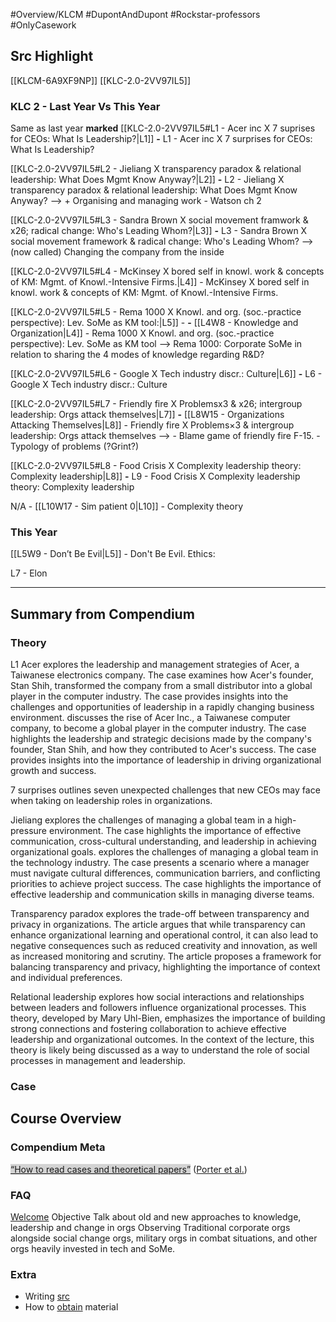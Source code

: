 #Overview/KLCM #DupontAndDupont #Rockstar-professors #OnlyCasework

## Src Highlight
[[KLCM-6A9XF9NP]]
[[KLC-2.0-2VV97IL5]]

### KLC 2 - Last Year Vs This Year
Same as last year **marked**
[[KLC-2.0-2VV97IL5#L1 - Acer inc X <span style="background-color: ff666680">7 suprises for CEOs</span>: What Is Leadership?|L1]] **-** L1 - Acer inc X 7 surprises for CEOs: What Is Leadership?

[[KLC-2.0-2VV97IL5#L2 - Jieliang X <span style="background-color: ff666680">transparency paradox</span> & relational leadership: What Does Mgmt Know Anyway?|L2]] **-** L2 - Jieliang X transparency paradox & relational leadership: What Does Mgmt Know Anyway? --> + Organising and managing work - Watson ch 2

[[KLC-2.0-2VV97IL5#L3 - Sandra Brown X <span style="background-color: ff666680">social movement framwork & x26; radical change</span>: Who's Leading Whom?|L3]] **-** L3 - Sandra Brown X social movement framework & radical change: Who's Leading Whom? --> (now called) Changing the company from the inside

[[KLC-2.0-2VV97IL5#L4 - McKinsey X bored self in knowl. work & concepts of KM: Mgmt. of Knowl.-Intensive Firms.|L4]] - McKinsey X bored self in knowl. work & concepts of KM: Mgmt. of Knowl.-Intensive Firms.

[[KLC-2.0-2VV97IL5#L5 - Rema 1000 X <span style="background-color: ff666680">Knowl. and org.</span> (soc.-practice perspective): Lev. SoMe as KM tool:|L5]] - **-** [[L4W8 - Knowledge and Organization|L4]] - Rema 1000 X Knowl. and org. (soc.-practice perspective): Lev. SoMe as KM tool --> Rema 1000: Corporate SoMe in relation to sharing the 4 modes of knowledge regarding R&D?

[[KLC-2.0-2VV97IL5#L6 - Google X Tech industry discr.: Culture|L6]] **-** L6 - Google X Tech industry discr.: Culture

[[KLC-2.0-2VV97IL5#L7 - Friendly fire X <span style="background-color: ff666680">Problemsx3 & x26; intergroup leadership</span>: Orgs attack themselves|L7]] **-** [[L8W15 - Organizations Attacking Themselves|L8]] - Friendly fire X Problems×3 & intergroup leadership: Orgs attack themselves -->
	- Blame game of friendly fire F-15.
	- Typology of problems (?Grint?)

[[KLC-2.0-2VV97IL5#L8 - Food Crisis X <span style="background-color: ff666680">Complexity leadership</span> theory: Complexity leadership|L8]] **-** L9 - Food Crisis X Complexity leadership theory: Complexity leadership

N/A - [[L10W17 - Sim patient 0|L10]] - Complexity theory

### This Year
[[L5W9 - Don’t Be Evil|L5]] - Don't Be Evil. Ethics:

L7 - Elon
___
## Summary from Compendium
### Theory
L1 Acer
	explores the leadership and management strategies of Acer, a Taiwanese electronics company. The case examines how Acer's founder, Stan Shih, transformed the company from a small distributor into a global player in the computer industry. The case provides insights into the challenges and opportunities of leadership in a rapidly changing business environment.
		discusses the rise of Acer Inc., a Taiwanese computer company, to become a global player in the computer industry. The case highlights the leadership and strategic decisions made by the company's founder, Stan Shih, and how they contributed to Acer's success. The case provides insights into the importance of leadership in driving organizational growth and success.

7 surprises
	outlines seven unexpected challenges that new CEOs may face when taking on leadership roles in organizations.

Jieliang
	explores the challenges of managing a global team in a high-pressure environment. The case highlights the importance of effective communication, cross-cultural understanding, and leadership in achieving organizational goals.
		explores the challenges of managing a global team in the technology industry. The case presents a scenario where a manager must navigate cultural differences, communication barriers, and conflicting priorities to achieve project success. The case highlights the importance of effective leadership and communication skills in managing diverse teams.

Transparency paradox
	explores the trade-off between transparency and privacy in organizations. The article argues that while transparency can enhance organizational learning and operational control, it can also lead to negative consequences such as reduced creativity and innovation, as well as increased monitoring and scrutiny. The article proposes a framework for balancing transparency and privacy, highlighting the importance of context and individual preferences.

Relational leadership
	explores how social interactions and relationships between leaders and followers influence organizational processes. This theory, developed by Mary Uhl-Bien, emphasizes the importance of building strong connections and fostering collaboration to achieve effective leadership and organizational outcomes. In the context of the lecture, this theory is likely being discussed as a way to understand the role of social processes in management and leadership.

### Case

## **Course Overview**
### Compendium Meta
<span class="highlight" data-annotation="%7B%22attachmentURI%22%3A%22http%3A%2F%2Fzotero.org%2Fusers%2F8716997%2Fitems%2FGA7BVGXN%22%2C%22annotationKey%22%3A%2229728Y9T%22%2C%22color%22%3A%22%23aaaaaa%22%2C%22pageLabel%22%3A%221%22%2C%22position%22%3A%7B%22pageIndex%22%3A0%2C%22rects%22%3A%5B%5B48.806%2C766.108%2C335.816%2C787.26%5D%5D%7D%2C%22citationItem%22%3A%7B%22uris%22%3A%5B%22http%3A%2F%2Fzotero.org%2Fusers%2F8716997%2Fitems%2FYTTV48FJ%22%5D%2C%22locator%22%3A%221%22%7D%7D" ztype="zhighlight"><a href="zotero://open-pdf/library/items/GA7BVGXN?page=1&#x26;annotation=29728Y9T"><span style="background-color: #aaaaaa80">“How to read cases and theoretical papers”</span></a></span> <span class="citation" data-citation="%7B%22citationItems%22%3A%5B%7B%22uris%22%3A%5B%22http%3A%2F%2Fzotero.org%2Fusers%2F8716997%2Fitems%2FYTTV48FJ%22%5D%7D%5D%2C%22properties%22%3A%7B%7D%7D" ztype="zcitation">(<span class="citation-item"><a href="zotero://select/library/items/YTTV48FJ">Porter et al.</a></span>)</span>
### FAQ
[Welcome](https://cbscanvas.instructure.com/courses/31003/pages/welcome?module_item_id=696776)
Objective
	Talk about old and new approaches to knowledge, leadership and change in orgs
Observing
	Traditional corporate orgs alongside social change orgs, military orgs in combat situations, and other orgs heavily invested in tech and SoMe.

### Extra
- Writing [src](https://cbscanvas.instructure.com/courses/31003/modules/items/696785)
- How to [obtain](https://cbscanvas.instructure.com/courses/31003/pages/how-to-obtain-case-materials-for-this-course?module_item_id=696778) material
